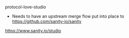 protocol-love-studio

- Needs to have an upstream merge flow put into place to https://github.com/sanity-io/sanity

https://www.sanity.io/studio
